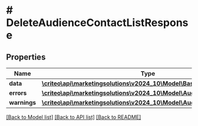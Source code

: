 # # DeleteAudienceContactListResponse

## Properties

Name | Type | Description | Notes
------------ | ------------- | ------------- | -------------
**data** | [**\criteo\api\marketingsolutions\v2024_10\Model\BasicAudienceDefinition**](BasicAudienceDefinition.md) |  |
**errors** | [**\criteo\api\marketingsolutions\v2024_10\Model\AudienceError[]**](AudienceError.md) |  |
**warnings** | [**\criteo\api\marketingsolutions\v2024_10\Model\AudienceWarning[]**](AudienceWarning.md) |  |

[[Back to Model list]](../../README.md#models) [[Back to API list]](../../README.md#endpoints) [[Back to README]](../../README.md)
